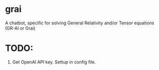 # grai
A chatbot, specific for solving General Relativity and/or Tensor equations (GR-AI or Grai)

# TODO:

1. Get OpenAI API key. Settup in config file.
